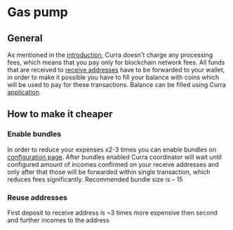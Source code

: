 # Gas pump

## General

As mentioned in the [introduction](what_is_curra.md), Curra doesn't charge any processing fees, which means that you pay only for blockchain network fees. All funds that are received to [receive addresses](../features/receive_addresses.md) have to be forwarded to your wallet, in order to make it possible you have to fill your balance with coins which will be used to pay for these transactions. Balance can be filled using Curra <a href="https://app.curra.io/" target="_blank">application</a>.

## How to make it cheaper

### Enable bundles

In order to reduce your expenses x2-3 times you can enable bundles on <a href="https://app.curra.io/configuration" target="_blank">configuration page</a>. After bundles enabled Curra coordinator will wait until configured amount of incomes confirmed on your receive addresses and only after that those will be forwarded within single transaction, which reduces fees significantly. Recommended bundle size is – 15

### Reuse addresses

First deposit to receive address is ~3 times more expensive then second and further incomes to the address

